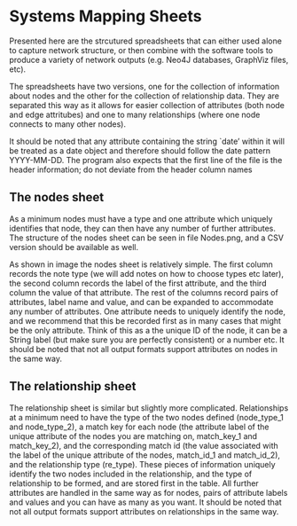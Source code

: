# Systems Mapping Sheets

Presented here are the strcutured spreadsheets that can either used alone to capture network structure, or then combine with the software tools to produce a variety of network outputs (e.g. Neo4J databases, GraphViz files, etc).

The spreadsheets have two versions, one for the collection of information about nodes and the other for the collection of relationship data. They are separated this way as it allows for easier collection of attributes (both node and edge attritubes) and one to many relationships (where one node connects to many other nodes).

It should be noted that any attribute containing the string `date’ within it will be treated as a date object and therefore should follow the date pattern YYYY-MM-DD. The program also expects that the first line of the file is the header information; do not deviate from the header column names

## The nodes sheet
As a minimum nodes must have a type and one attribute which uniquely identifies that node, they can then have any number of further attributes. The structure of the nodes sheet can be seen in file Nodes.png, and a CSV version should be available as well.

As shown in image the nodes sheet is relatively simple. The first column records the note type (we will add notes on how to choose types etc later), the second column records the label of the first attribute, and the third column the value of that attribute. The rest of the columns record pairs of attributes, label name and value, and can be expanded to accommodate any number of attributes. One attribute needs to uniquely identify the node, and we recommend that this be recorded first as in many cases that might be the only attribute. Think of this as a the unique ID of the node, it can be a String label (but make sure you are perfectly consistent) or a number etc. It should be noted that not all output formats support attributes on nodes in the same way.

## The relationship sheet
The relationship sheet is similar but slightly more complicated. Relationships at a minimum need to have the type of the two nodes defined (node_type_1 and node_type_2), a match key for each node (the attribute label of the unique attribute of the nodes you are matching on, match_key_1 and match_key_2), and the corresponding match id (the value associated with the label of the unique attribute of the nodes, match_id_1 and match_id_2), and the relationship type (re_type). These pieces of information uniquely identify the two nodes included in the relationship, and the type of relationship to be formed, and are stored first in the table. All further attributes are handled in the same way as for nodes, pairs of attribute labels and values and you can have as many as you want. It should be noted that not all output formats support attributes on relationships in the same way.
